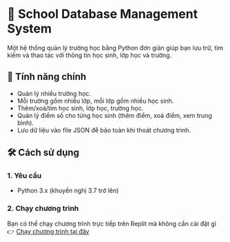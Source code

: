# 🏫 School Database Management System

Một hệ thống quản lý trường học bằng Python đơn giản giúp bạn lưu trữ, tìm kiếm và thao tác với thông tin học sinh, lớp học và trường.

## 📌 Tính năng chính

- Quản lý nhiều trường học.
- Mỗi trường gồm nhiều lớp, mỗi lớp gồm nhiều học sinh.
- Thêm/xoá/tìm học sinh, lớp học, trường học.
- Quản lý điểm số cho từng học sinh (thêm điểm, xoá điểm, xem trung bình).
- Lưu dữ liệu vào file JSON để bảo toàn khi thoát chương trình.

## 🛠 Cách sử dụng

### 1. Yêu cầu

- Python 3.x (khuyến nghị 3.7 trở lên)

### 2. Chạy chương trình

Bạn có thể chạy chương trình trực tiếp trên Replit mà không cần cài đặt gì
👉 [Chạy chương trình tại đây](https://replit.com/@ductrin97/School-database.repl.co)
